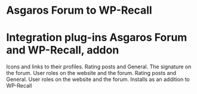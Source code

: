 # Asgaros Forum to WP-Recall
# Integration plug-ins Asgaros Forum and WP-Recall, addon
Icons and links to their profiles. Rating posts and General. The signature on the forum. User roles on the website and the forum. Rating posts and General. User roles on the website and the forum.
Installs as an addition to WP-Recall
